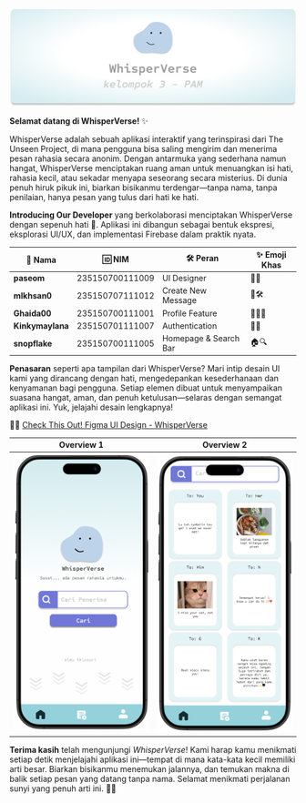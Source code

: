 ![Banner](https://github.com/mIkhsan0/Semester4-UTP-PAM/blob/master/screenshot/banner.png?raw=true)


**Selamat datang di WhisperVerse!** ✨

WhisperVerse adalah sebuah aplikasi interaktif yang terinspirasi dari The Unseen Project, di mana pengguna bisa saling mengirim dan menerima pesan rahasia secara anonim. Dengan antarmuka yang sederhana namun hangat, WhisperVerse menciptakan ruang aman untuk menuangkan isi hati, rahasia kecil, atau sekadar menyapa seseorang secara misterius. Di dunia penuh hiruk pikuk ini, biarkan bisikanmu terdengar—tanpa nama, tanpa penilaian, hanya pesan yang tulus dari hati ke hati.

**Introducing Our Developer** 
yang berkolaborasi menciptakan WhisperVerse dengan sepenuh hati 💖. Aplikasi ini dibangun sebagai bentuk ekspresi, eksplorasi UI/UX, dan implementasi Firebase dalam praktik nyata.

| 👤 Nama             | 🆔 NIM           | 🛠️ Peran               | ✨ Emoji Khas |
|---------------------|------------------|------------------------|---------------|
| **paseom**          | 235150700111009        | UI Designer            | 🎨🧁 |
| **mlkhsan0**        | 235150707111012        | Create New Message     | 💌🛠️ |
| **Ghaida00**        | 235150700111001        | Profile Feature        | 🙋‍♀️📱 |
| **Kinkymaylana**    | 235150701111007        | Authentication         | 🔐🌟 |
| **snopflake**       | 235150700111005        | Homepage & Search Bar  | 🏠🔍 |

**Penasaran** seperti apa tampilan dari WhisperVerse? Mari intip desain UI kami yang dirancang dengan hati, mengedepankan kesederhanaan dan kenyamanan bagi pengguna. Setiap elemen dibuat untuk menyampaikan suasana hangat, aman, dan penuh ketulusan—selaras dengan semangat aplikasi ini. Yuk, jelajahi desain lengkapnya!

🔗✨ [Check This Out! Figma UI Design - WhisperVerse](https://www.figma.com/design/aXZ45UIZtAQYRcQzmjyDsT/UTP-PAM?node-id=0-1&t=U34bcoZZmqU40M4e-1)



| Overview 1 | Overview 2 | 
|:--:|:--:|
| ![image](https://github.com/mIkhsan0/Semester4-UTP-PAM/blob/master/screenshot/homepageWhisperverse.png?raw=true) | ![image](screenshot/homepageWhisperverse2.png) |



**Terima kasih**  telah mengunjungi *WhisperVerse*! Kami harap kamu menikmati setiap detik menjelajahi aplikasi ini—tempat di mana kata-kata kecil memiliki arti besar. Biarkan bisikanmu menemukan jalannya, dan temukan makna di balik setiap pesan yang datang tanpa nama. Selamat menikmati perjalanan sunyi yang penuh arti ini. 🤍✨
